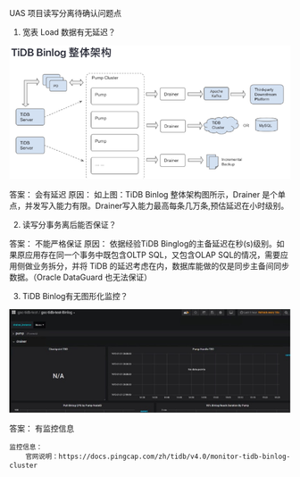 UAS 项目读写分离待确认问题点



1.	宽表 Load 数据有无延迟？


 ![01.jpg](./images/01.jpg)

答案：
会有延迟
原因：
如上图：TiDB Binlog 整体架构图所示，Drainer 是个单点，并发写入能力有限。Drainer写入能力最高每条几万条,预估延迟在小时级别。



2.	读写分事务离后能否保证？

答案：
不能严格保证
原因：
	依据经验TiDB Binglog的主备延迟在秒(s)级别。如果原应用存在同一个事务中既包含OLTP SQL，又包含OLAP SQL的情况，需要应用侧做业务拆分，并将 TiDB 的延迟考虑在内，数据库能做的仅是同步主备间同步数据。（Oracle DataGuard 也无法保证）




3.	TiDB Binlog有无图形化监控？

 
 ![02.jpg](./images/02.jpg)

答案：
有监控信息

	监控信息：
		官网说明：https://docs.pingcap.com/zh/tidb/v4.0/monitor-tidb-binlog-cluster
